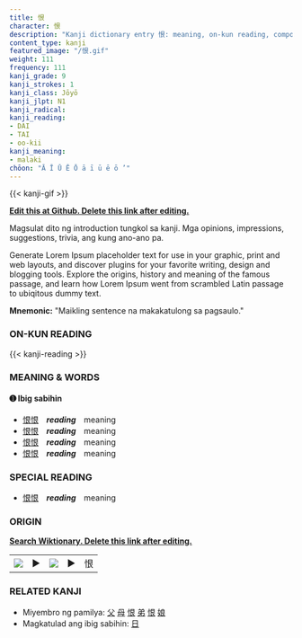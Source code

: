 ```yaml
---
title: 恨
character: 恨
description: "Kanji dictionary entry 恨: meaning, on-kun reading, compounds, origin, related kanji"
content_type: kanji
featured_image: "/恨.gif"
weight: 111
frequency: 111
kanji_grade: 9
kanji_strokes: 1
kanji_class: Jōyō
kanji_jlpt: N1
kanji_radical: 
kanji_reading: 
- DAI
- TAI
- oo-kii
kanji_meaning:
- malaki
chōon: "Ā Ī Ū Ē Ō ā ī ū ē ō ’"
---
```

[//]: # (Don't edit the line below. Kanji animated GIF code is automatically generated.)
{{< kanji-gif >}}

[//]: # (Edit below this line.)

**[Edit this at Github. Delete this link after editing.](https://github.com/tim0g/tim/tree/main/content/kanji/恨/index.md)**

Magsulat dito ng introduction tungkol sa kanji. Mga opinions, impressions, suggestions, trivia, ang kung ano-ano pa.

Generate Lorem Ipsum placeholder text for use in your graphic, print and web layouts, and discover plugins for your favorite writing, design and blogging tools. Explore the origins, history and meaning of the famous passage, and learn how Lorem Ipsum went from scrambled Latin passage to ubiqitous dummy text.
 
**Mnemonic:** "Maikling sentence na makakatulong sa pagsaulo."

### ON-KUN READING

[//]: # (Don't edit the line below. ON-KUN READING code is automatically generated.)
{{< kanji-reading >}}

### MEANING & WORDS

#### ➊ **Ibig sabihin**
  - [恨](../恨)[恨](../恨)　***reading***　meaning
  - [恨](../恨)[恨](../恨)　***reading***　meaning
  - [恨](../恨)[恨](../恨)　***reading***　meaning
  - [恨](../恨)[恨](../恨)　***reading***　meaning

### SPECIAL READING
  - [恨](../恨)[恨](../恨)　***reading***　meaning

### ORIGIN

**[Search Wiktionary. Delete this link after editing.](https://wiktionary.org/wiki/恨)**
<table class="kanji-table"><tr><td>
<img src="60px-恨-bronze.svg.png">
</td><td>▶</td><td>
<img src="60px-恨-oracle.svg.png">
</td><td>▶</td>
<td class="kanji-origin">恨</td>
</tr></table>

### RELATED KANJI
- Miyembro ng pamilya: [父](../父) [母](../母) [恨](../恨) [弟](../弟) [恨](../恨) [娘](../娘)
- Magkatulad ang ibig sabihin: [日](../日)
